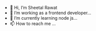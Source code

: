 - 👋 Hi, I’m Sheetal Rawat
- 👀 I’m working as a frontend developer...
- 🌱 I’m currently learning node js...
- 📫 How to reach me ...

<!---
SheetalRawat89/SheetalRawat89 is a ✨ special ✨ repository because its `README.md` (this file) appears on your GitHub profile.
You can click the Preview link to take a look at your changes.
--->
